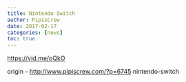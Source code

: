 ```yaml
---
title: Nintendo Switch
author: PipisCrew
date: 2017-02-17
categories: [news]
toc: true
---
```


https://vid.me/oQkO

origin - http://www.pipiscrew.com/?p=6745 nintendo-switch